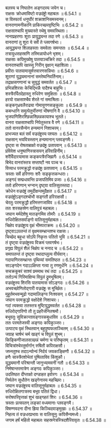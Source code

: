 

  
बलस्य च निघातेन अङ्गदस्य जयेन च।  
राक्षसः क्रोधमाविष्टो वज्रदंष्ट्रो महाबलः ॥ 6.54.1 ॥   
स विस्फार्य धनुर्घोरं शक्राशनिसमस्वनम्।  
वानराणामनीकानि प्राकिरच्छरवृष्टिभिः ॥ 6.54.2 ॥   
राक्षसाश्चापि मुख्यास्ते रथेषु समवस्थिताः।  
नानाप्रहरणाः शूराः प्रायुद्ध्यन्त तदा रणे ॥ 6.54.3 ॥   
वानराणां तु शूरा ये सर्वे ते प्लवगर्षभाः।  
आयुद्ध्यन्त शिलाहस्ताः समवेताः समन्ततः ॥ 6.54.4 ॥   
तत्रायुधसहस्राणि तस्मिन्नायोधने भृशम्।  
राक्षसाः कपिमुख्येषु पातयाञ्चक्रिरे तदा ॥ 6.54.5 ॥   
वानराश्चापि रक्षस्सु गिरीन् वृक्षान् महाशिलाः।  
प्रवीराः पातयामासुर्मत्तवारणसन्निभाः ॥ 6.54.6 ॥   
शूराणां युद्ध्यमानानां समरेष्वनिवर्तिनाम्।  
तद्राक्षसगणानां च सुयुद्धं समवर्तत ॥ 6.54.7 ॥   
प्रभिन्नशिरसः केचिद्भिन्नैः पादैश्च बाहुभिः।  
शस्त्रैरर्पितदेहास्तु रुधिरेण समुक्षिताः ॥ 6.54.8 ॥   
हरयो राक्षसाश्चैव शेरते गां समाश्रिताः।  
कङ्कगृध्रवलैराढ्या गोमायुगणसङ्कुलाः ॥ 6.54.9 ॥   
कबन्धानि समुत्पेतुर्भीरुणां भीषणानि वै ॥ 6.54.10 ॥   
भुजपाणिशिरश्छिन्नाश्छिन्नकायाश्च भूतले।  
वानरा राक्षसाश्चापि निपेतुस्तत्र वै रणे ॥ 6.54.11 ॥   
ततो वानरसैन्येन हन्यमानं निशाचरम्।  
प्राभज्यत बलं सर्वं वज्रदंष्ट्रस्य पश्यतः ॥ 6.54.12 ॥   
राक्षसान् भयवित्रस्तान् हन्यमानान् प्लवङ्गमैः।  
दृष्ट्वा स रोषताम्राक्षो वज्रदंष्ट्रः प्रतापवान् ॥ 6.54.13 ॥   
प्रविवेश धनुष्पाणिस्त्रासयन् हरिवाहिनीम्।  
शरैर्विदारयामास कङ्कपत्रैरजिह्मगैः ॥ 6.54.14 ॥   
बिभेद वानरांस्तत्र सप्ताष्टौ नव पञ्च च।  
विव्याध परमक्रुद्धो वज्रदंष्ट्रः प्रतापवान् ॥ 6.54.15 ॥   
त्रस्ताः सर्वे हरिगणाः शरैः सङ्कृत्तकन्धराः।  
अङ्गदं सम्प्रधावन्ति प्रजापतिमिव प्रजाः ॥ 6.54.16 ॥   
ततो हरिगणान् भग्नान् दृष्ट्वा वालिसुतस्तदा।  
क्रोधेन वज्रदंष्ट्रं तमुदीक्षन्तमुदैक्षत ॥ 6.54.17 ॥   
वज्रदंष्ट्रोऽङ्गदश्चोभौ सङ्गतौ हरिराक्षसौ।  
चेरतुः परमक्रुद्धौ हरिमत्तगजाविव ॥ 6.54.18 ॥   
ततः शरसहस्रेण वालिपुत्रं महाबलः।  
जघान मर्मदेशेषु मातङ्गमिव तोमरैः ॥ 6.54.19 ॥   
रुधिरोक्षितसर्वाङ्गो वालिसूनुर्महाबलः।  
चिक्षेप वज्रदंष्ट्राय वृक्षं भीमपराक्रमः ॥ 6.54.20 ॥   
दृष्ट्वाऽऽपतन्तं तं वृक्षमसम्भ्रान्तश्च राक्षसः।  
चिच्छेद बहुधा सोऽपि निकृत्तः पतितो भुवि ॥ 6.54.21 ॥   
तं दृष्ट्वा वज्रदंष्ट्रस्य विक्रमं प्लवगर्षभः।  
प्रगृह्य विपुलं शैलं चिक्षेप च ननाद च ॥ 6.54.22 ॥   
समापतन्तं तं दृष्ट्वा रथादाप्लुत्य वीर्यवान्।  
गदापाणिरसम्भ्रान्तः पृथिव्यां समतिष्ठत ॥ 6.54.23 ॥   
साऽङ्गदेन गदाऽऽक्षिप्ता गत्वा तु रणमूर्धनि ॥ 6.54.24 ॥   
सचक्रकूबरं साश्वं प्रममाथ रथं तदा ॥ 6.54.25 ॥   
ततोऽन्यं गिरिमाक्षिप्य विपुलं द्रुमभूषितम्।  
वज्रदंष्ट्रस्य शिरसि पातयामास सोऽङ्गदः ॥ 6.54.26 ॥   
अभवच्छोणितोद्गारी वज्रदंष्ट्रः स मूर्च्छितः।  
मुहूर्तमभवन्मूढो गदामालिङ्ग्य निःश्वसन् ॥ 6.54.27 ॥   
जघान परमक्रुद्धो वक्षोदेशे निशाचरः।  
गदां त्यक्त्वा ततस्तत्र मुष्टियुद्धमवर्तत ॥ 6.54.28 ॥   
रुधिरोद्गारिणो तौ तु प्रहरैर्जनितश्रमौ।  
बभूवतुः सुविक्रान्तावङ्गारकबुधाविव ॥ 6.54.29 ॥   
ततः परमतेजस्वी अङ्गदः कपिकुञ्जरः।  
उत्पाट्य वृक्षं स्थितवान् बहुपुष्पफलाञ्चितम् ॥ 6.54.30 ॥   
जग्राह चार्षभं चर्म खड्गं च विपुलं शुभम्।  
किङ्किणीजालसञ्छन्नं चर्मणा च परिष्कृतम् ॥ 6.54.31 ॥   
विचित्रांश्चेरतुर्मार्गान् रुषितौ कपिराक्षसौ।  
जघ्नतुश्च तदाऽन्योन्यं निर्दयं जयकाङ्क्षिणौ ॥ 6.54.32 ॥   
व्रणैः सास्त्रैरशोभेतां पुष्पिताविव किंशुकौ।  
युद्ध्यमानौ परिश्रान्तौ जानुभ्यामवनीं गतौ ॥ 6.54.33 ॥   
निमेषान्तरमात्रेण अङ्गदः कपिकुञ्जरः।  
उदतिष्ठत दीप्ताक्षो दण्डाहत इवोरगः ॥ 6.54.34 ॥   
निर्मलेन सुधौतेन खड्गेनास्य महच्छिरः।  
जघान वज्रदंष्ट्रस्य वालिसूनुर्महाबलः ॥ 6.54.35 ॥   
रुधिरोक्षितगात्रस्य बभूव पतितं द्विधा।  
सरोषपरिवृत्ताक्षं शुभं खड्गहतं शिरः ॥ 6.54.36 ॥   
त्रस्ताः प्रत्यपतन् लङ्कां वध्यमानाः प्लवङ्गमै।  
विषण्णवदना दीना ह्रिया किञ्चिदवाङ्मुखाः ॥ 6.54.37 ॥   
निहत्य तं वज्रधरप्रभावः स वालिसूनुः कपिसैन्यमध्ये।  
जगाम हर्षं महितो महाबलः सहस्रनेत्रस्त्रिदशैरिवावृतः ॥ 6.54.38 ॥   
